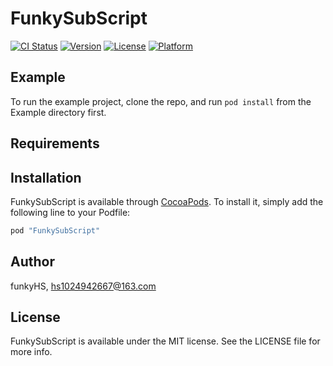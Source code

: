 # FunkySubScript

[![CI Status](http://img.shields.io/travis/funkyHS/FunkySubScript.svg?style=flat)](https://travis-ci.org/funkyHS/FunkySubScript)
[![Version](https://img.shields.io/cocoapods/v/FunkySubScript.svg?style=flat)](http://cocoapods.org/pods/FunkySubScript)
[![License](https://img.shields.io/cocoapods/l/FunkySubScript.svg?style=flat)](http://cocoapods.org/pods/FunkySubScript)
[![Platform](https://img.shields.io/cocoapods/p/FunkySubScript.svg?style=flat)](http://cocoapods.org/pods/FunkySubScript)

## Example

To run the example project, clone the repo, and run `pod install` from the Example directory first.

## Requirements

## Installation

FunkySubScript is available through [CocoaPods](http://cocoapods.org). To install
it, simply add the following line to your Podfile:

```ruby
pod "FunkySubScript"
```

## Author

funkyHS, hs1024942667@163.com

## License

FunkySubScript is available under the MIT license. See the LICENSE file for more info.
